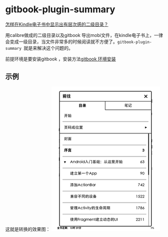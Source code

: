 # gitbook-plugin-summary

[怎样在Kindle电子书中显示出有层次感的二级目录？](https://www.zhihu.com/question/27390534)


用calibre做成的二级目录以及gitbook 导出mobi文件，在kindle电子书上，一律会变成一级目录，当文件非常多的时候阅读就不方便了。`gitbook-plugin-summary `就是来解决这个问题的。

前提环境是要安装gitbook ，安装方法[gitbook 环境安装](gitbook-guide.md)

## 示例
这就是转换的效果图：
![screenshot](/img/screenshot-1.png)




